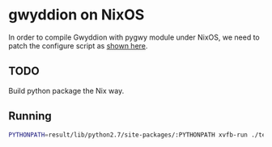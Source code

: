 # gwyddion on NixOS

In order to compile Gwyddion with pygwy module under NixOS,
we need to patch the configure script as [shown here](https://github.com/NixOS/nixpkgs/tree/master/pkgs/development/python-modules/pygtksourceview).

## TODO

Build python package the Nix way.

## Running

```bash
PYTHONPATH=result/lib/python2.7/site-packages/:PYTHONPATH xvfb-run ./test.py /mnt/data/nanonis/2015-03-inas_capped/raw/28-03-2015.inas_capped.001.sxm
```
